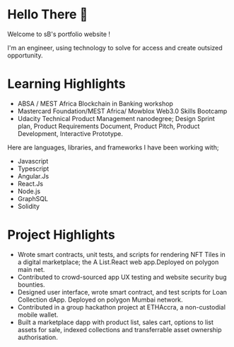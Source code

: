 
# Hello There 👋
Welcome to sB's portfolio website !

I'm an engineer, using technology to solve for access and create outsized opportunity.


# Learning Highlights
  - ABSA / MEST Africa Blockchain in Banking workshop 
  - Mastercard Foundation/MEST Africa/ Mowblox Web3.0 Skills Bootcamp
  - Udacity Technical Product Management nanodegree; Design Sprint plan, Product Requirements Document, Product Pitch, Product Development, Interactive Prototype.


Here are languages, libraries, and frameworks I have been working with;

 -  Javascript
 -  Typescript
 -  Angular.Js
 -  React.Js
 -  Node.js
 -  GraphSQL
 -  Solidity
 
   
# Project Highlights
 
- Wrote smart contracts, unit tests, and scripts for rendering NFT Tiles in a digital marketplace; the A List.React web app.Deployed on polygon main net.
- Contributed to crowd-sourced app UX testing and website security bug bounties.
- Designed user interface, wrote smart contract, and test scripts for Loan Collection dApp. Deployed on polygon Mumbai network.
- Contributed in a group hackathon project at ETHAccra,  a non-custodial mobile wallet.
- Built a marketplace dapp with product list, sales cart, options to list assets for sale, indexed collections and transferrable asset ownership authorisation.
  




